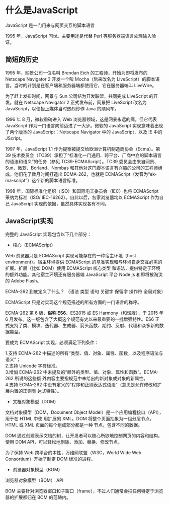 # 什么是JavaScript

JavaScript 是一门用来与网页交互的脚本语言

1995 年，JavaScript 问世。主要用途是代替 Perl 等服务器端语言处理输入验证。

## 简短的历史
1995 年，网景公司一位名叫 Brendan Eich 的工程师，开始为即将发布的 Netscape Navigator 2 开发一个叫 Mocha（后来改名为 LiveScript）的脚本语言。当时的计划是在客户端和服务器端都使用它，它在服务器端叫 LiveWire。

为了赶上发布时间，网景与 Sun 公司结为开发联盟，共同完成 LiveScript 的开发。就在 Netscape 
Navigator 2 正式发布前，网景把 LiveScript 改名为 JavaScript，以便搭上媒体当时热烈炒作 Java 的顺风车。

1996 年 8 月，微软重磅进入 Web 浏览器领域，这是网景永远的痛，但它代表 JavaScript 作为一门语言向前迈进了一大步。微软的 JavaScript 实现意味着出现了两个版本的 JavaScript：Netscape Navigator 中的 JavaScript，以及 IE 中的 JScript。

1997 年，JavaScript 1.1 作为提案被提交给欧洲计算机制造商协会（Ecma）。第 39 技术委员会（TC39）承担了“标准化一门通用、跨平台、厂商中立的脚本语言的语法和语义”的任务（参见 TC39-ECMAScript）。TC39 委员会由来自网景、Sun、微软、Borland、Nombas 和其他对这门脚本语言有兴趣的公司的工程师组成。他们花了数月时间打造出 ECMA-262，也就是 ECMAScript（发音为“ek-ma-script”）这个新的脚本语言标准。

1998 年，国际标准化组织（ISO）和国际电工委员会（IEC）也将 ECMAScript 采纳为标准（ISO/ 
IEC-16262）。自此以后，各家浏览器均以 ECMAScript 作为自己 JavaScript 实现的依据，虽然具体实现各有不同。


## JavaScript实现
完整的 JavaScript 实现包含以下几个部分：
- 核心（ECMAScript）

Web 浏览器只是 ECMAScript 实现可能存在的一种宿主环境（host environment）。宿主环境提供
ECMAScript 的基准实现和与环境自身交互必需的扩展。扩展（比如 DOM）使用 ECMAScript 核心类型
和语法，提供特定于环境的额外功能。其他宿主环境还有服务器端 JavaScript 平台 Node.js 和即将被淘汰的 Adobe Flash。

ECMA-262 到底定义了什么？
（语法
类型
语句
关键字
保留字
操作符
全局对象）

ECMAScript 只是对实现这个规范描述的所有方面的一门语言的称呼。

ECMA-262 第 6 版，**俗称 ES6**、ES2015 或 ES Harmony（和谐版），于 2015 年 6 月发布。这一版包含了大概这个规范有史以来最重要的一批增强特性。ES6 正式支持了类、模块、迭代器、生成器、箭头函数、期约、反射、代理和众多新的数据类型。

要成为 ECMAScript 实现，必须满足下列条件：  

1.支持 ECMA-262 中描述的所有“类型、值、对象、属性、函数，以及程序语法与语义”；  
2.支持 Unicode 字符标准。  
3.增加 ECMA-262 中未提及的“额外的类型、值、对象、属性和函数”。ECMA-262 所说的这些额
外内容主要指规范中未给出的新对象或对象的新属性。  
4.支持 ECMA-262 中没有定义的“程序和正则表达式语法”（意思是允许修改和扩展内置的正则表
达式特性）。


- 文档对象模型（DOM）

文档对象模型（DOM，Document Object Model）是一个应用编程接口（API），用于在 HTML 中使
用扩展的 XML。DOM 将整个页面抽象为一组分层节点。HTML 或 XML 页面的每个组成部分都是一种
节点，包含不同的数据。

DOM 通过创建表示文档的树，让开发者可以随心所欲地控制网页的内容和结构。使用 DOM API，可以轻松地删除、添加、替换、修改节点。

为了保持 Web 跨平台的本性，万维网联盟（W3C，World Wide Web Consortium）开始了制定 DOM 标准的进程。

- 浏览器对象模型（BOM）
  
浏览器对象模型（BOM） API

BOM 主要针对浏览器窗口和子窗口（frame），不过人们通常会把任何特定于浏览器的扩展都归在 BOM 的范畴内。